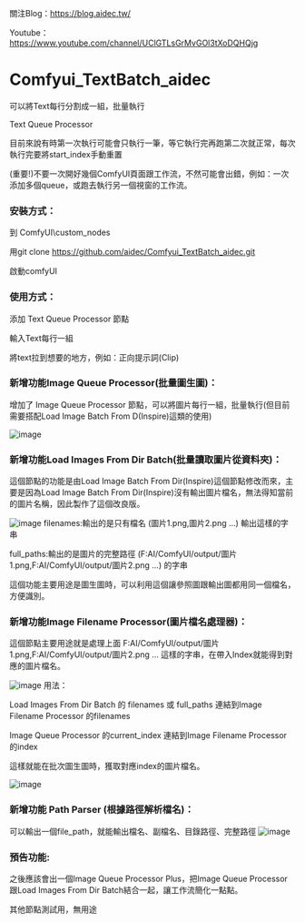 關注Blog：https://blog.aidec.tw/

Youtube：https://www.youtube.com/channel/UClGTLsGrMvGOl3tXoDQHQjg

# Comfyui_TextBatch_aidec
可以將Text每行分割成一組，批量執行

Text Queue Processor

目前來說有時第一次執行可能會只執行一筆，等它執行完再跑第二次就正常，每次執行完要將start_index手動重置

(重要!)不要一次開好幾個ComfyUI頁面跟工作流，不然可能會出錯，例如：一次添加多個queue，或跑去執行另一個視窗的工作流。 


### 安裝方式：
到 ComfyUI\custom_nodes

用git clone https://github.com/aidec/Comfyui_TextBatch_aidec.git

啟動comfyUI


### 使用方式：

添加 Text Queue Processor 節點

輸入Text每行一組

將text拉到想要的地方，例如：正向提示詞(Clip)



### 新增功能Image Queue Processor(批量圖生圖)：
增加了 Image Queue Processor 節點，可以將圖片每行一組，批量執行(但目前需要搭配Load Image Batch From D(Inspire)這類的使用)

![image](https://github.com/user-attachments/assets/bc264fd8-042f-42c2-b66c-72639ca8a197)

### 新增功能Load Images From Dir Batch(批量讀取圖片從資料夾)：
這個節點的功能是由Load Image Batch From Dir(Inspire)這個節點修改而來，主要是因為Load Image Batch From Dir(Inspire)沒有輸出圖片檔名，無法得知當前的圖片名稱，因此製作了這個改良版。

![image](https://github.com/user-attachments/assets/71d577d4-da75-4c9e-baa1-ccd2d4d5694e)
filenames:輸出的是只有檔名 (圖片1.png,圖片2.png ...) 輸出這樣的字串 

full_paths:輸出的是圖片的完整路徑 (F:AI/ComfyUI/output/圖片1.png,F:AI/ComfyUI/output/圖片2.png ...) 的字串

這個功能主要用途是圖生圖時，可以利用這個讓參照圖跟輸出圖都用同一個檔名，方便識別。


### 新增功能Image Filename Processor(圖片檔名處理器)：
這個節點主要用途就是處理上面 F:AI/ComfyUI/output/圖片1.png,F:AI/ComfyUI/output/圖片2.png ... 這樣的字串，在帶入Index就能得到對應的圖片檔名。

![image](https://github.com/user-attachments/assets/51c68728-ca82-48f7-96df-4ee89b40b963)
用法：

Load Images From Dir Batch 的 filenames 或 full_paths 連結到Image Filename Processor 的filenames

Image Queue Processor 的current_index 連結到Image Filename Processor 的index

這樣就能在批次圖生圖時，獲取對應index的圖片檔名。

![image](https://github.com/user-attachments/assets/7e2468e3-db16-4934-9493-dab2db23e1fb)

### 新增功能 Path Parser (根據路徑解析檔名)：
可以輸出一個file_path，就能輸出檔名、副檔名、目錄路徑、完整路徑
![image](https://github.com/user-attachments/assets/eb9ee272-0284-4ca1-a85e-b57827dcb885)

### 預告功能:
之後應該會出一個Image Queue Processor Plus，把Image Queue Processor跟Load Images From Dir Batch結合一起，讓工作流簡化一點點。

其他節點測試用，無用途

